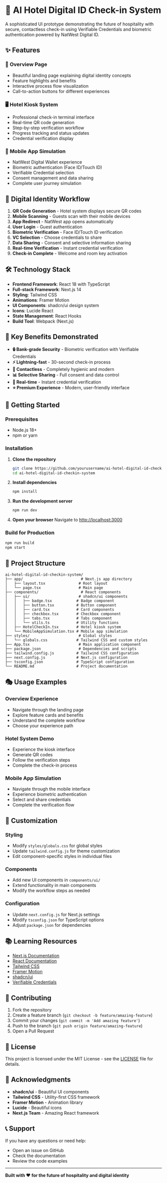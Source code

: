# 🏨 AI Hotel Digital ID Check-in System

A sophisticated UI prototype demonstrating the future of hospitality with secure, contactless check-in using Verifiable Credentials and biometric authentication powered by NatWest Digital ID.

## ✨ Features

### 🎯 **Overview Page**
- Beautiful landing page explaining digital identity concepts
- Feature highlights and benefits
- Interactive process flow visualization
- Call-to-action buttons for different experiences

### 🖥️ **Hotel Kiosk System**
- Professional check-in terminal interface
- Real-time QR code generation
- Step-by-step verification workflow
- Progress tracking and status updates
- Credential verification display

### 📱 **Mobile App Simulation**
- NatWest Digital Wallet experience
- Biometric authentication (Face ID/Touch ID)
- Verifiable Credential selection
- Consent management and data sharing
- Complete user journey simulation

## 🚀 **Digital Identity Workflow**

1. **QR Code Generation** - Hotel system displays secure QR codes
2. **Mobile Scanning** - Guests scan with their mobile devices
3. **App Redirect** - NatWest app opens automatically
4. **User Login** - Guest authentication
5. **Biometric Verification** - Face ID/Touch ID verification
6. **VC Selection** - Choose credentials to share
7. **Data Sharing** - Consent and selective information sharing
8. **Real-time Verification** - Instant credential verification
9. **Check-in Complete** - Welcome and room key activation

## 🛠️ **Technology Stack**

- **Frontend Framework**: React 18 with TypeScript
- **Full-stack Framework**: Next.js 14
- **Styling**: Tailwind CSS
- **Animations**: Framer Motion
- **UI Components**: shadcn/ui design system
- **Icons**: Lucide React
- **State Management**: React Hooks
- **Build Tool**: Webpack (Next.js)

## 🎨 **Key Benefits Demonstrated**

- **🔒 Bank-grade Security** - Biometric verification with Verifiable Credentials
- **⚡ Lightning-fast** - 30-second check-in process
- **🤝 Contactless** - Completely hygienic and modern
- **📊 Selective Sharing** - Full consent and data control
- **🔄 Real-time** - Instant credential verification
- **⭐ Premium Experience** - Modern, user-friendly interface

## 🚀 **Getting Started**

### Prerequisites
- Node.js 18+ 
- npm or yarn

### Installation

1. **Clone the repository**
   ```bash
   git clone https://github.com/yourusername/ai-hotel-digital-id-checkin-system.git
   cd ai-hotel-digital-id-checkin-system
   ```

2. **Install dependencies**
   ```bash
   npm install
   ```

3. **Run the development server**
   ```bash
   npm run dev
   ```

4. **Open your browser**
   Navigate to [http://localhost:3000](http://localhost:3000)

### Build for Production

```bash
npm run build
npm start
```

## 📁 **Project Structure**

```
ai-hotel-digital-id-checkin-system/
├── app/                          # Next.js app directory
│   ├── layout.tsx               # Root layout
│   └── page.tsx                 # Main page
├── components/                   # React components
│   ├── ui/                      # shadcn/ui components
│   │   ├── badge.tsx           # Badge component
│   │   ├── button.tsx          # Button component
│   │   ├── card.tsx            # Card components
│   │   ├── checkbox.tsx        # Checkbox component
│   │   ├── tabs.tsx            # Tabs component
│   │   └── utils.ts            # Utility functions
│   ├── HotelCheckIn.tsx        # Hotel kiosk system
│   └── MobileAppSimulation.tsx # Mobile app simulation
├── styles/                      # Global styles
│   └── globals.css             # Tailwind CSS and custom styles
├── App.tsx                      # Main application component
├── package.json                 # Dependencies and scripts
├── tailwind.config.js          # Tailwind CSS configuration
├── next.config.js              # Next.js configuration
├── tsconfig.json               # TypeScript configuration
└── README.md                   # Project documentation
```

## 🎭 **Usage Examples**

### Overview Experience
- Navigate through the landing page
- Explore feature cards and benefits
- Understand the complete workflow
- Choose your experience path

### Hotel System Demo
- Experience the kiosk interface
- Generate QR codes
- Follow the verification steps
- Complete the check-in process

### Mobile App Simulation
- Navigate through the mobile interface
- Experience biometric authentication
- Select and share credentials
- Complete the verification flow

## 🔧 **Customization**

### Styling
- Modify `styles/globals.css` for global styles
- Update `tailwind.config.js` for theme customization
- Edit component-specific styles in individual files

### Components
- Add new UI components in `components/ui/`
- Extend functionality in main components
- Modify the workflow steps as needed

### Configuration
- Update `next.config.js` for Next.js settings
- Modify `tsconfig.json` for TypeScript options
- Adjust `package.json` for dependencies

## 📚 **Learning Resources**

- [Next.js Documentation](https://nextjs.org/docs)
- [React Documentation](https://react.dev/)
- [Tailwind CSS](https://tailwindcss.com/docs)
- [Framer Motion](https://www.framer.com/motion/)
- [shadcn/ui](https://ui.shadcn.com/)
- [Verifiable Credentials](https://www.w3.org/TR/vc-data-model/)

## 🤝 **Contributing**

1. Fork the repository
2. Create a feature branch (`git checkout -b feature/amazing-feature`)
3. Commit your changes (`git commit -m 'Add amazing feature'`)
4. Push to the branch (`git push origin feature/amazing-feature`)
5. Open a Pull Request

## 📄 **License**

This project is licensed under the MIT License - see the [LICENSE](LICENSE) file for details.

## 🙏 **Acknowledgments**

- **shadcn/ui** - Beautiful UI components
- **Tailwind CSS** - Utility-first CSS framework
- **Framer Motion** - Animation library
- **Lucide** - Beautiful icons
- **Next.js Team** - Amazing React framework

## 📞 **Support**

If you have any questions or need help:
- Open an issue on GitHub
- Check the documentation
- Review the code examples

---

**Built with ❤️ for the future of hospitality and digital identity**
